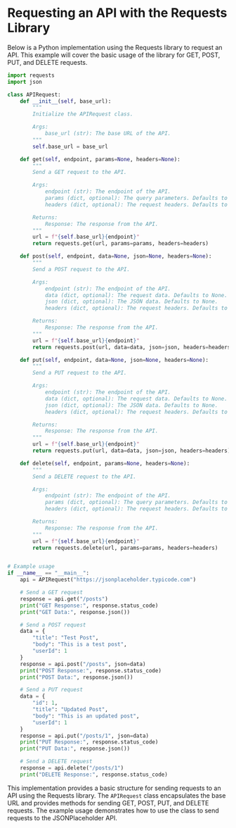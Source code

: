 **Requesting an API with the Requests Library**
=====================================================

Below is a Python implementation using the Requests library to request an API. This example will cover the basic usage of the library for GET, POST, PUT, and DELETE requests.

```python
import requests
import json

class APIRequest:
    def __init__(self, base_url):
        """
        Initialize the APIRequest class.

        Args:
            base_url (str): The base URL of the API.
        """
        self.base_url = base_url

    def get(self, endpoint, params=None, headers=None):
        """
        Send a GET request to the API.

        Args:
            endpoint (str): The endpoint of the API.
            params (dict, optional): The query parameters. Defaults to None.
            headers (dict, optional): The request headers. Defaults to None.

        Returns:
            Response: The response from the API.
        """
        url = f"{self.base_url}{endpoint}"
        return requests.get(url, params=params, headers=headers)

    def post(self, endpoint, data=None, json=None, headers=None):
        """
        Send a POST request to the API.

        Args:
            endpoint (str): The endpoint of the API.
            data (dict, optional): The request data. Defaults to None.
            json (dict, optional): The JSON data. Defaults to None.
            headers (dict, optional): The request headers. Defaults to None.

        Returns:
            Response: The response from the API.
        """
        url = f"{self.base_url}{endpoint}"
        return requests.post(url, data=data, json=json, headers=headers)

    def put(self, endpoint, data=None, json=None, headers=None):
        """
        Send a PUT request to the API.

        Args:
            endpoint (str): The endpoint of the API.
            data (dict, optional): The request data. Defaults to None.
            json (dict, optional): The JSON data. Defaults to None.
            headers (dict, optional): The request headers. Defaults to None.

        Returns:
            Response: The response from the API.
        """
        url = f"{self.base_url}{endpoint}"
        return requests.put(url, data=data, json=json, headers=headers)

    def delete(self, endpoint, params=None, headers=None):
        """
        Send a DELETE request to the API.

        Args:
            endpoint (str): The endpoint of the API.
            params (dict, optional): The query parameters. Defaults to None.
            headers (dict, optional): The request headers. Defaults to None.

        Returns:
            Response: The response from the API.
        """
        url = f"{self.base_url}{endpoint}"
        return requests.delete(url, params=params, headers=headers)


# Example usage
if __name__ == "__main__":
    api = APIRequest("https://jsonplaceholder.typicode.com")

    # Send a GET request
    response = api.get("/posts")
    print("GET Response:", response.status_code)
    print("GET Data:", response.json())

    # Send a POST request
    data = {
        "title": "Test Post",
        "body": "This is a test post",
        "userId": 1
    }
    response = api.post("/posts", json=data)
    print("POST Response:", response.status_code)
    print("POST Data:", response.json())

    # Send a PUT request
    data = {
        "id": 1,
        "title": "Updated Post",
        "body": "This is an updated post",
        "userId": 1
    }
    response = api.put("/posts/1", json=data)
    print("PUT Response:", response.status_code)
    print("PUT Data:", response.json())

    # Send a DELETE request
    response = api.delete("/posts/1")
    print("DELETE Response:", response.status_code)
```

This implementation provides a basic structure for sending requests to an API using the Requests library. The `APIRequest` class encapsulates the base URL and provides methods for sending GET, POST, PUT, and DELETE requests. The example usage demonstrates how to use the class to send requests to the JSONPlaceholder API.